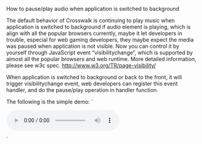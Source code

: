 How to pause/play audio when application is switched to background

The default behavior of Crosswalk is continuing to play music when application is switched to background if audio element is playing, which is align with all the popular browsers currently, maybe it let developers in trouble, especial for web gaming developers, they maybe expect the media was paused when application is not visible.
Now you can control it by yourself through JavaScript event “visibilitychange”, which is supported by almost all the popular browsers and web runtime.
More detailed information, please see w3c spec. http://www.w3.org/TR/page-visibility/

When application is switched to background or back to the front, it will trigger visibilitychange event, web developers can register this event handler, and do the pause/play operation in handler function.

The following is the simple demo:
`<html>
<body onload="load()">
<audio id="audio_id" controls loop> 
<source src="demo-audio.mp3"/>
<source src="demo-audio.ogg"/>
Browser can't support Audio tag.
</audio>
<script>
var audioElement =  document.getElementById("audio_id");

function onVisibilityChanged(event) {
    var hidden = event.target.webkitHidden;
    if (hidden)
        audioElement.pause();
    else
        audioElement.play();
}

function load() {
    audioElement.play();
    audioElement.loop = true;
    document.addEventListener("webkitvisibilitychange", onVisibilityChanged, false);
}
</script>
</body>
</html>`